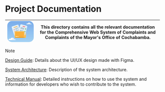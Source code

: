 # Project Documentation

| <img src="../assets/images/logo-documentations.jpg" alt="Logo" width="300" style="border-radius: 15px;"/> | **This directory contains all the relevant documentation for the Comprehensive Web System of Complaints and Complaints of the Mayor's Office of Cochabamba.** |
|------------------------------------------------|---------------------------------------------------------------------------------------------------------------------------------------------------------------------------------------------------------------------------|

> [!NOTE]
> [Design Guide](design-guide.md): Details about the UI/UX design made with Figma.
>
> [System Architecture](architecture.md): Description of the system architecture.
>
> [Technical Manual](technical-manual.md): Detailed instructions on how to use the system and information for developers who wish to contribute to the system.
